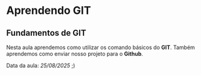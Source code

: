 # Aprendendo GIT
## Fundamentos de GIT

Nesta aula aprendemos como utilizar os comando básicos do **GIT**.
Também aprendemos como enviar nosso projeto para o **Github**.

Data da aula: *25/08/2025* ;)
